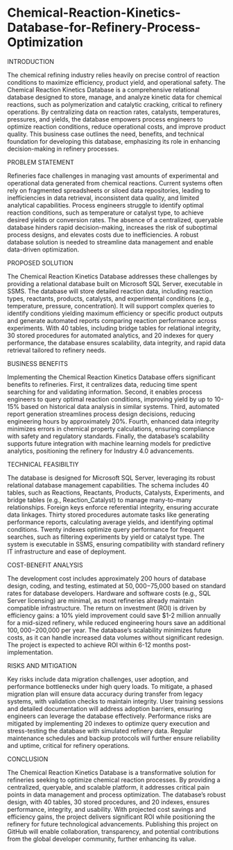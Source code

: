 # Chemical-Reaction-Kinetics-Database-for-Refinery-Process-Optimization

INTRODUCTION


The chemical refining industry relies heavily on precise control of reaction conditions to maximize efficiency, product yield, and operational safety. The Chemical Reaction Kinetics Database is a comprehensive relational database designed to store, manage, and analyze kinetic data for chemical reactions, such as polymerization and catalytic cracking, critical to refinery operations. By centralizing data on reaction rates, catalysts, temperatures, pressures, and yields, the database empowers process engineers to optimize reaction conditions, reduce operational costs, and improve product quality. This business case outlines the need, benefits, and technical foundation for developing this database, emphasizing its role in enhancing decision-making in refinery processes.


PROBLEM STATEMENT


Refineries face challenges in managing vast amounts of experimental and operational data generated from chemical reactions. Current systems often rely on fragmented spreadsheets or siloed data repositories, leading to inefficiencies in data retrieval, inconsistent data quality, and limited analytical capabilities. Process engineers struggle to identify optimal reaction conditions, such as temperature or catalyst type, to achieve desired yields or conversion rates. The absence of a centralized, queryable database hinders rapid decision-making, increases the risk of suboptimal process designs, and elevates costs due to inefficiencies. A robust database solution is needed to streamline data management and enable data-driven optimization.



PROPOSED SOLUTION


The Chemical Reaction Kinetics Database addresses these challenges by providing a relational database built on Microsoft SQL Server, executable in SSMS. The database will store detailed reaction data, including reaction types, reactants, products, catalysts, and experimental conditions (e.g., temperature, pressure, concentration). It will support complex queries to identify conditions yielding maximum efficiency or specific product outputs and generate automated reports comparing reaction performance across experiments. With 40 tables, including bridge tables for relational integrity, 30 stored procedures for automated analytics, and 20 indexes for query performance, the database ensures scalability, data integrity, and rapid data retrieval tailored to refinery needs.


BUSINESS BENEFITS


Implementing the Chemical Reaction Kinetics Database offers significant benefits to refineries. First, it centralizes data, reducing time spent searching for and validating information. Second, it enables process engineers to query optimal reaction conditions, improving yield by up to 10-15% based on historical data analysis in similar systems. Third, automated report generation streamlines process design decisions, reducing engineering hours by approximately 20%. Fourth, enhanced data integrity minimizes errors in chemical property calculations, ensuring compliance with safety and regulatory standards. Finally, the database’s scalability supports future integration with machine learning models for predictive analytics, positioning the refinery for Industry 4.0 advancements.


TECHNICAL FEASIBILTIY


The database is designed for Microsoft SQL Server, leveraging its robust relational database management capabilities. The schema includes 40 tables, such as Reactions, Reactants, Products, Catalysts, Experiments, and bridge tables (e.g., Reaction_Catalyst) to manage many-to-many relationships. Foreign keys enforce referential integrity, ensuring accurate data linkages. Thirty stored procedures automate tasks like generating performance reports, calculating average yields, and identifying optimal conditions. Twenty indexes optimize query performance for frequent searches, such as filtering experiments by yield or catalyst type. The system is executable in SSMS, ensuring compatibility with standard refinery IT infrastructure and ease of deployment.


COST-BENEFIT ANALYSIS


The development cost includes approximately 200 hours of database design, coding, and testing, estimated at $50,000-$75,000 based on standard rates for database developers. Hardware and software costs (e.g., SQL Server licensing) are minimal, as most refineries already maintain compatible infrastructure. The return on investment (ROI) is driven by efficiency gains: a 10% yield improvement could save $1-2 million annually for a mid-sized refinery, while reduced engineering hours save an additional $100,000-$200,000 per year. The database’s scalability minimizes future costs, as it can handle increased data volumes without significant redesign. The project is expected to achieve ROI within 6-12 months post-implementation.


RISKS AND MITIGATION


Key risks include data migration challenges, user adoption, and performance bottlenecks under high query loads. To mitigate, a phased migration plan will ensure data accuracy during transfer from legacy systems, with validation checks to maintain integrity. User training sessions and detailed documentation will address adoption barriers, ensuring engineers can leverage the database effectively. Performance risks are mitigated by implementing 20 indexes to optimize query execution and stress-testing the database with simulated refinery data. Regular maintenance schedules and backup protocols will further ensure reliability and uptime, critical for refinery operations.


CONCLUSION


The Chemical Reaction Kinetics Database is a transformative solution for refineries seeking to optimize chemical reaction processes. By providing a centralized, queryable, and scalable platform, it addresses critical pain points in data management and process optimization. The database’s robust design, with 40 tables, 30 stored procedures, and 20 indexes, ensures performance, integrity, and usability. With projected cost savings and efficiency gains, the project delivers significant ROI while positioning the refinery for future technological advancements. Publishing this project on GitHub will enable collaboration, transparency, and potential contributions from the global developer community, further enhancing its value.

